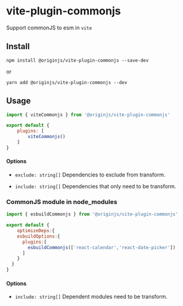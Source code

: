 # vite-plugin-commonjs

Support commonJS to esm in `vite`

## Install
```shell
npm install @originjs/vite-plugin-commonjs --save-dev
```
or
```shell
yarn add @originjs/vite-plugin-commonjs --dev
```

## Usage
```js
import { viteCommonjs } from '@originjs/vite-plugin-commonjs'

export default {
    plugins: [
        viteCommonjs()
    ]
}
```

#### Options

- `exclude: string[]`
  Dependencies to exclude from transform.

-  `include: string[]`
  Dependencies that only need to be transform.

### CommonJS module in node_modules
```js
import { esbuildCommonjs } from '@originjs/vite-plugin-commonjs'

export default {
    optimizeDeps:{
    esbuildOptions:{
      plugins:[
        esbuildCommonjs(['react-calendar','react-date-picker']) 
      ]
    }
  }
}
```
#### Options

- `include: string[]`
  Dependent modules need to be transform.
